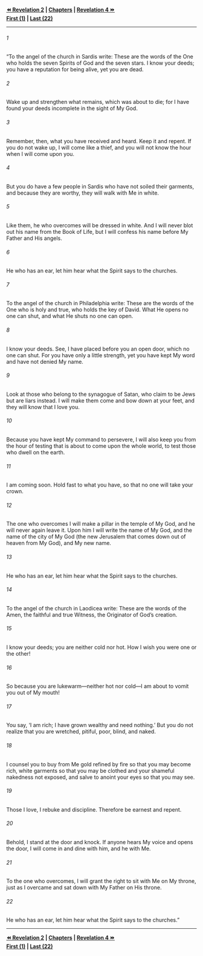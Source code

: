   
**[⏪ Revelation 2](./Revelation%202.md) | [Chapters](./_index.md) | [Revelation 4 ⏩](./Revelation%204.md)**  
**[First (1)](./Revelation%201.md) | [Last (22)](./Revelation%2022.md)**  
  
---  
  
###### 1  
“To the angel of the church in Sardis write: These are the words of the One who holds the seven Spirits of God and the seven stars. I know your deeds; you have a reputation for being alive, yet you are dead.  
  
###### 2  
Wake up and strengthen what remains, which was about to die; for I have found your deeds incomplete in the sight of My God.  
  
###### 3  
Remember, then, what you have received and heard. Keep it and repent. If you do not wake up, I will come like a thief, and you will not know the hour when I will come upon you.  
  
###### 4  
But you do have a few people in Sardis who have not soiled their garments, and because they are worthy, they will walk with Me in white.  
  
###### 5  
Like them, he who overcomes will be dressed in white. And I will never blot out his name from the Book of Life, but I will confess his name before My Father and His angels.  
  
###### 6  
He who has an ear, let him hear what the Spirit says to the churches.  
  
###### 7  
To the angel of the church in Philadelphia write: These are the words of the One who is holy and true, who holds the key of David. What He opens no one can shut, and what He shuts no one can open.  
  
###### 8  
I know your deeds. See, I have placed before you an open door, which no one can shut. For you have only a little strength, yet you have kept My word and have not denied My name.  
  
###### 9  
Look at those who belong to the synagogue of Satan, who claim to be Jews but are liars instead. I will make them come and bow down at your feet, and they will know that I love you.  
  
###### 10  
Because you have kept My command to persevere, I will also keep you from the hour of testing that is about to come upon the whole world, to test those who dwell on the earth.  
  
###### 11  
I am coming soon. Hold fast to what you have, so that no one will take your crown.  
  
###### 12  
The one who overcomes I will make a pillar in the temple of My God, and he will never again leave it. Upon him I will write the name of My God, and the name of the city of My God (the new Jerusalem that comes down out of heaven from My God), and My new name.  
  
###### 13  
He who has an ear, let him hear what the Spirit says to the churches.  
  
###### 14  
To the angel of the church in Laodicea write: These are the words of the Amen, the faithful and true Witness, the Originator of God’s creation.  
  
###### 15  
I know your deeds; you are neither cold nor hot. How I wish you were one or the other!  
  
###### 16  
So because you are lukewarm—neither hot nor cold—I am about to vomit you out of My mouth!  
  
###### 17  
You say, ‘I am rich; I have grown wealthy and need nothing.’ But you do not realize that you are wretched, pitiful, poor, blind, and naked.  
  
###### 18  
I counsel you to buy from Me gold refined by fire so that you may become rich, white garments so that you may be clothed and your shameful nakedness not exposed, and salve to anoint your eyes so that you may see.  
  
###### 19  
Those I love, I rebuke and discipline. Therefore be earnest and repent.  
  
###### 20  
Behold, I stand at the door and knock. If anyone hears My voice and opens the door, I will come in and dine with him, and he with Me.  
  
###### 21  
To the one who overcomes, I will grant the right to sit with Me on My throne, just as I overcame and sat down with My Father on His throne.  
  
###### 22  
He who has an ear, let him hear what the Spirit says to the churches.”  
  
  
---  
  
**[⏪ Revelation 2](./Revelation%202.md) | [Chapters](./_index.md) | [Revelation 4 ⏩](./Revelation%204.md)**  
**[First (1)](./Revelation%201.md) | [Last (22)](./Revelation%2022.md)**  
  
